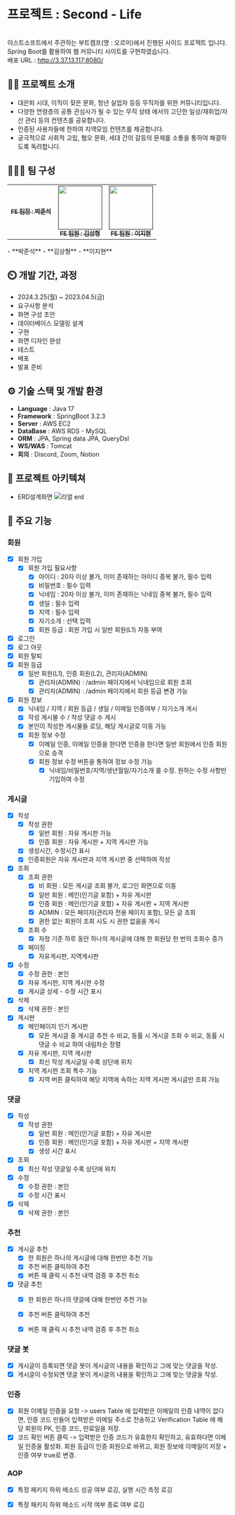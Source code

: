 # 프로젝트 : Second - Life
<br/>이스트소프트에서 주관하는 부트캠프(명 : 오르미)에서 진행된 사이드 프로젝트 입니다.
<br/>Spring Boot를 활용하여 웹 커뮤니티 사이트를 구현하였습니다.
<br/>배포 URL : http://3.37.13.117:8080/


## 👨‍🏫 프로젝트 소개
- 대은퇴 시대, 이직이 잦은 문화, 청년 실업자 등등 무직자를 위한 커뮤니티입니다.
- 다양한 연령층의 공통 관심사가 될 수 있는 무직 상태 에서의 고단한 일상/재취업/자산 관리 등의 컨텐츠를 공유합니다.
- 인증된 사용자들에 한하여 지역모임 컨텐츠를 제공합니다.
- 궁극적으로 사회적 고립, 혐오 문화, 세대 간의 갈등의 문제를 소통을 통하여 해결하도록 독려합니다.

## 🧑‍🤝‍🧑 팀 구성
<table>
  <tbody>
    <tr>
      <td align="center"><a href=""><img src="width="100px;" alt=""/><br /><sub><b>FE 팀장 : 박준석</b></sub></a><br /></td>
      <td align="center"><a href=""><img src="" width="100px;" alt=""/><br /><sub><b>FE 팀원 : 김상형</b></sub></a><br /></td>
      <td align="center"><a href=""><img src="" width="100px;" alt=""/><br /><sub><b>FE 팀원 : 이지현</b></sub></a><br /></td>
     <tr/>
  </tbody>
</table>
- **박준석**
- **김상형**
- **이지현**

## ⏲️ 개발 기간, 과정
- 2024.3.25(월) ~ 2023.04.5(금)
- 요구사항 분석
- 화면 구성 초안
- 데이터베이스 모델링 설계
- 구현
- 화면 디자인 완성
- 테스트
- 배포
- 발표 준비 

## ⚙️ 기술 스택 및 개발 환경
- **Language** : Java 17
- **Framework** : SpringBoot 3.2.3
- **Server** : AWS EC2
- **DataBase** : AWS RDS - MySQL
- **ORM** : JPA, Spring data JPA, QueryDsl
- **WS/WAS** : Tomcat
- **회의** : Discord, Zoom, Notion


## 📝 프로젝트 아키텍쳐
- ERD설계화면
![리얼 erd](https://github.com/aammddkkzxc/second-life/assets/105401500/ec1c63c8-e00d-4b90-986c-2095e40832d0)


## 📌 주요 기능
### 회원
  - [x] 회원 가입
    - [x] 회원 가입 필요사항
      - [x] 아이디 : 20자 이상 불가, 이미 존재하는 아이디 중복 불가, 필수 입력
      - [x] 비밀번호 : 필수 입력
      - [x] 닉네임 : 20자 이상 불가, 이미 존재하는 닉네임 중복 불가, 필수 입력
      - [x] 생일 : 필수 입력
      - [x] 지역 : 필수 입력
      - [x] 자기소개 : 선택 입력
      - [x] 회원 등급 : 회원 가입 시 일반 회원(L1) 자동 부여
  - [x] 로그인
  - [x] 로그 아웃
  - [x] 회원 탈퇴
  - [x] 회원 등급 
    - [x] 일반 회원(L1), 인증 회원(L2), 관리자(ADMIN)
      - [x] 관리자(ADMIN) : /admin 페이지에서 닉네임으로 회원 조회
      - [x] 관리자(ADMIN) : /admin 페이지에서 회원 등급 변경 가능
  - [x] 회원 정보
    - [x] 닉네임 / 지역 / 회원 등급 / 생일 / 이메일 인증여부 / 자기소개 게시
    - [x] 작성 게시물 수 / 작성 댓글 수 게시
    - [x] 본인이 작성한 게시물들 로딩, 해당 게시글로 이동 가능
    - [x] 회원 정보 수정
      - [x] 이메일 인증, 이메일 인증을 한다면 인증을 한다면 일반 회원에서 인증 회원으로 승격
      - [x] 회원 정보 수정 버튼을 통하여 정보 수정 가능
        - [x] 닉네임/비밀번호/지역/생년월일/자기소개 를 수정. 원하는 수정 사항만 기입하여 수정
### 게시글
  - [x] 작성
    - [x] 작성 권한
      - [x] 일반 회원 : 자유 게시판 가능
      - [x] 인증 회원 : 자유 게시판 + 지역 게시판 가능
    - [x] 생성시간, 수정시간 표시
    - [x] 인증회원은 자유 게시판과 지역 게시판 중 선택하여 작성
  - [x] 조회
    - [x] 조회 권한
      - [x] 비 회원 : 모든 게시글 조회 불가, 로그인 화면으로 이동
      - [x] 일반 회원 : 메인(인기글 포함) + 자유 게시판
      - [x] 인증 회원 : 메인(인기글 포함) + 자유 게시판 + 지역 게시판
      - [x] ADMIN : 모든 페이지(관리자 전용 페이지 포함), 모든 글 조회
      - [x] 권한 없는 회원이 조회 시도 시 권한 없음을 게시
    - [x] 조회 수
      - [x] 자정 기준 하루 동안 하나의 게시글에 대해 한 회원당 한 번의 조회수 증가
    - [x] 페이징
      - [x] 자유게시판, 지역게시판
  - [x] 수정
    - [x] 수정 권한 : 본인
    - [x] 자유 게시판, 지역 게시판 수정
    - [x] 게시글 상세 - 수정 시간 표시
  - [x] 삭제
    - [x] 삭제 권한 : 본인
  - [x] 게시판
    - [x] 메인페이지 인기 게시판
      - [x] 모든 게시글 중 게시글 추천 수 비교, 동률 시 게시글 조회 수 비교, 동률 시 댓글 수 비교 하여 내림차순 정렬
    - [x] 자유 게시판, 지역 게시판
      - [x] 최신 작성 게시글일 수록 상단에 위치
    - [x] 지역 게시판 조회 특수 기능
      - [x] 지역 버튼 클릭하여 해당 지역에 속하는 지역 게시판 게시글만 조회 가능
### 댓글
  - [x] 작성
    - [x] 작성 권한
      - [x] 일반 회원 : 메인(인기글 포함) + 자유 게시판
      - [x] 인증 회원 : 메인(인기글 포함) + 자유 게시판 + 지역 게시판
      - [x] 생성 시간 표시
  - [x] 조회
    - [x] 최신 작성 댓글일 수록 상단에 위치
  - [x] 수정
    - [x] 수정 권한 : 본인
    - [x] 수정 시간 표시
  - [x] 삭제
    - [x] 삭제 권한 : 본인
### 추천
  - [x] 게시글 추천
    - [x] 한 회원은 하나의 게시글에 대해 한번만 추천 가능
    - [x] 추천 버튼 클릭하여 추천
    - [x] 버튼 재 클릭 시 추천 내역 검증 후 추천 취소
  - [x] 댓글 추천
    - [x] 한 회원은 하나의 댓글에 대해 한번만 추천 가능 
    - [x] 추천 버튼 클릭하여 추천
    - [x] 버튼 재 클릭 시 추천 내역 검증 후 추천 취소
       

### 댓글 봇
  - [x] 게시글이 등록되면 댓글 봇이 게시글의 내용을 확인하고 그에 맞는 댓글을 작성.
  - [x] 게시글이 수정되면 댓글 봇이 게시글의 내용을 확인하고 그에 맞는 댓글을 작성.

### 인증
  - [x] 회원 이메일 인증을 요청 ->
        users Table 에 입력받은 이메일의 인증 내역이 없다면,
        인증 코드 만들어 입력받은 이메일 주소로 전송하고
        Verification Table 에 해당 회원의 PK, 인증 코드, 만료일을 저장.
  - [x] 코드 확인 버튼 클릭 ->
        입력받은 인증 코드가 유효한지 확인하고, 유효하다면 이메일 인증을 활성화.
        회원 등급이 인증 회원으로 바뀌고, 회원 정보에 이메일이 저장 + 인증 여부 true로 변경.

### AOP
  - [x] 특정 패키지 하위 메소드 성공 여부 로깅, 실행 시간 측정 로깅
  - [x] 특정 패키지 하위 메소드 시작 여부 종료 여부 로깅


        

        
       


